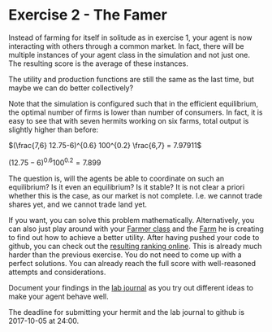 # Exercise 2 - The Famer

Instead of farming for itself in solitude as in exercise 1, your agent is now interacting with others through a common market. In fact, there will be multiple instances of your agent class in the simulation and not just one. The resulting score is the average of these instances.

The utility and production functions are still the same as the last time, but maybe we can do better collectively?

Note that the simulation is configured such that in the efficient equilibrium, the optimal number of firms is lower than number of consumers. In fact, it is easy to see that with seven hermits working on six farms, total output is slightly higher than before:

$(\frac{7,6} 12.75-6)^{0.6} 100^{0.2} \frac{6,7} = 7.97911$

$(12.75-6)^{0.6} 100^{0.2}=7.899$

The question is, will the agents be able to coordinate on such an equilibrium? Is it even an equilibrium? Is it stable? It is not clear a priori whether this is the case, as our market is not complete. I.e. we cannot trade shares yet, and we cannot trade land yet.

If you want, you can solve this problem mathematically. Alternatively, you can also just play around with your [Farmer class](../src/com/agentecon/exercise2/Farmer.java) and the [Farm](../src/com/agentecon/exercise2/Farmer.java) he is creating to find out how to achieve a better utility. After having pushed your code to github, you can check out the [resulting ranking online](http://meissereconomics.com/vis/simulation?sim=ex2-farmer). This is already much harder than the previous exercise. You do not need to come up with a perfect solutions. You can already reach the full score with well-reasoned attempts and considerations.

Document your findings in the [lab journal](exercise02-journal.md) as you try out different ideas to make your agent behave well.

The deadline for submitting your hermit and the lab journal to github is 2017-10-05 at 24:00.
